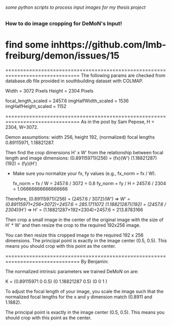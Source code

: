 ###### some python scripts to process input images for my thesis project


### How to do image cropping for DeMoN's Input!
# find some inhttps://github.com/lmb-freiburg/demon/issues/15

===============================================================================
The following params are checked from database.db file provided in southbuilding dataset with COLMAP.

Width = 3072 Pixels
Height = 2304 Pixels


focal_length_scaled = 2457.6
imgHalfWidth_scaled = 1536
imgHalfHeight_scaled = 1152

===============================================================================
As in the post by Sam Pepose, H = 2304, W=3072.


Demon assumptions: width 256, height 192, (normalized) focal lengths 0.89115971, 1.18821287.


Then find the crop dimensions H' x W' from the relationship between focal length and image dimensions:
(0.89115971)(256) = (fx)(W')
(1.18821287)(192) = (fy)(H')


* Make sure you normalize your fx, fy values (e.g., fx_norm = fx / W).

	fx_norm = fx / W = 2457.6 / 3072 = 0.8
	fy_norm = fy / H = 2457.6 / 2304 = 1.06666666666666666


Therefore,
	(0.89115971)(256) = (2457.6 / 3072)*(W')		=> W' = (0.89115971×256×3072)÷2457.6 = 285.1711072
	(1.18821287)(192) = (2457.6 / 2304)*(H')		=> H' = (1.18821287×192×2304)÷2457.6 = 213.8783166

Then crop a small image in the center of the original image with the size of H' * W' and then resize the crop to the required 192x256 image.

You can then resize this cropped image to the required 192 x 256 dimensions. The principal point is exactly in the image center (0.5, 0.5). This means you should crop with this point as the center.

===============================================================================
By Benjamin:

The normalized intrinsic parameters we trained DeMoN on are:

K = (0.89115971  0           0.5)
    (0           1.18821287  0.5)
    (0           0           1  )

To adjust the focal length of your image, you scale the image such that the normalized focal lengths for the x and y dimension match (0.8911 and 1.1882).

The principal point is exactly in the image center (0.5, 0.5). This means you should crop with this point as the center.
